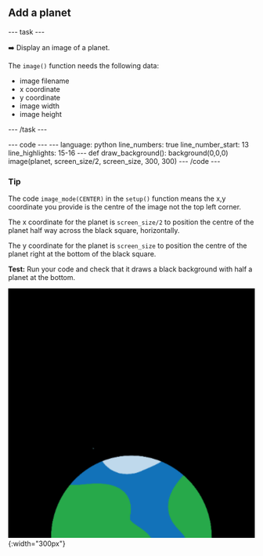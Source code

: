 <h2 class="c-project-heading--task">Add a planet</h2>

--- task ---

➡️ Display an image of a planet.

The `image()` function needs the following data:

- image filename
- x coordinate
- y coordinate
- image width
- image height

--- /task --- 

<div class="c-project-code">
--- code ---
---
language: python
line_numbers: true
line_number_start: 13 
line_highlights: 15-16
---
def draw_background():  
    background(0,0,0)
    image(planet, screen_size/2, screen_size, 300, 300)
--- /code ---
</div>


<div class="c-project-callout c-project-callout--tip">

### Tip

The code `image_mode(CENTER)` in the `setup()` function means the x,y coordinate you provide is the centre of the image not the top left corner. 

The x coordinate for the planet is `screen_size/2` to position the centre of the planet half way across the black square, horizontally. 

The y coordinate for the planet is `screen_size` to position the centre of the planet right at the bottom of the black square.

</div>

**Test:** Run your code and check that it draws a black background with half a planet at the bottom.

![A planet against a black background.](images/step_2.png){:width="300px"}









